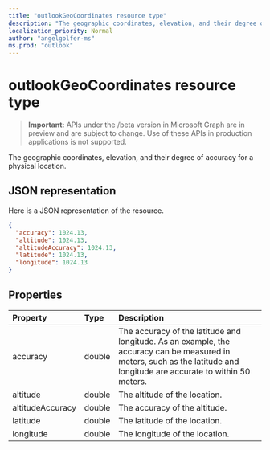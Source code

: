 ```yaml
---
title: "outlookGeoCoordinates resource type"
description: "The geographic coordinates, elevation, and their degree of accuracy for a physical location."
localization_priority: Normal
author: "angelgolfer-ms"
ms.prod: "outlook"
---
```


# outlookGeoCoordinates resource type

> **Important:** APIs under the /beta version in Microsoft Graph are in preview and are subject to change. Use of these APIs in production applications is not supported.

The geographic coordinates, elevation, and their degree of accuracy for a physical location.

## JSON representation

Here is a JSON representation of the resource.

<!-- {
  "blockType": "resource",
  "optionalProperties": [

  ],
  "@odata.type": "microsoft.graph.outlookGeoCoordinates"
}-->

```json
{
  "accuracy": 1024.13,
  "altitude": 1024.13,
  "altitudeAccuracy": 1024.13,
  "latitude": 1024.13,
  "longitude": 1024.13
}

```
## Properties
| Property	   | Type	|Description|
|:---------------|:--------|:----------|
|accuracy|double|The accuracy of the latitude and longitude. As an example, the accuracy can be measured in meters, such as the latitude and longitude are accurate to within 50 meters.|
|altitude|double|The altitude of the location.|
|altitudeAccuracy|double|The accuracy of the altitude.|
|latitude|double|The latitude of the location.|
|longitude|double|The longitude of the location.|

<!-- uuid: 8fcb5dbc-d5aa-4681-8e31-b001d5168d79
2015-10-25 14:57:30 UTC -->
<!-- {
  "type": "#page.annotation",
  "description": "outlookGeoCoordinates resource",
  "keywords": "",
  "section": "documentation",
  "tocPath": ""
}-->
